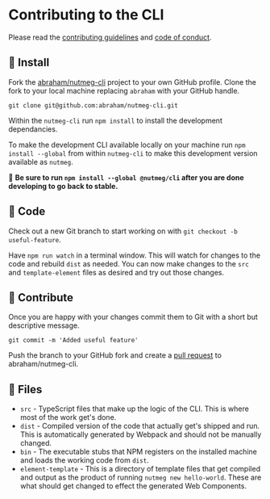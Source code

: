 Contributing to the CLI
====

Please read the [contributing guidelines](https://github.com/abraham/nutmeg-cli/blob/master/CONTRIBUTING.md) and [code of conduct](https://github.com/abraham/nutmeg-cli/blob/master/CODE_OF_CONDUCT.md).

🔽 Install
----

Fork the [abraham/nutmeg-cli](https://github.com/abraham/nutmeg-cli) project to your own GitHub profile. Clone the fork to your local machine replacing `abraham` with your GitHub handle.

```
git clone git@github.com:abraham/nutmeg-cli.git
```

Within the `nutmeg-cli` run `npm install` to install the development dependancies.

To make the development CLI available locally on your machine run `npm install --global` from within `nutmeg-cli` to make this development version available as `nutmeg`.

🚧  **Be sure to run `npm install --global @nutmeg/cli` after you are done developing to go back to stable.**


🌱 Code
----

Check out a new Git branch to start working on with `git checkout -b useful-feature`.

Have `npm run watch` in a terminal window. This will watch for changes to the code and rebuild `dist` as needed. You can now make changes to the `src` and `template-element` files as desired and try out those changes.

🔼 Contribute
----

Once you are happy with your changes commit them to Git with a short but descriptive message.

```
git commit -m 'Added useful feature'
```

Push the branch to your GitHub fork and create a [pull request](https://github.com/abraham/nutmeg-cli/pulls) to abraham/nutmeg-cli.

📁 Files
----

* `src` - TypeScript files that make up the logic of the CLI. This is where most of the work get's done.
* `dist` - Compiled version of the code that actually get's shipped and run. This is automatically generated by Webpack and should not be manually changed.
* `bin` - The executable stubs that NPM registers on the installed machine and loads the working code from `dist`.
* `element-template` - This is a directory of template files that get compiled and output as the product of running `nutmeg new hello-world`. These are what should get changed to effect the generated Web Components.
